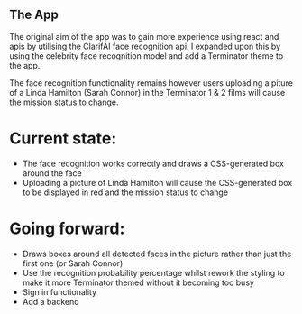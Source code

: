 ## The App

The original aim of the app was to gain more experience using react and apis by utilising the ClarifAI face recognition api.
I expanded upon this by using the celebrity face recognition model and add a Terminator theme to the app.  

The face recognition functionality remains however users uploading a piture of a Linda Hamilton (Sarah Connor) in the Terminator 1 & 2 films will cause the mission status to change. 

# Current state:

* The face recognition works correctly and draws a CSS-generated box around the face
* Uploading a picture of Linda Hamilton will cause the CSS-generated box to be displayed in red and the mission status to change

# Going forward:

* Draws boxes around all detected faces in the picture rather than just the first one (or Sarah Connor)
* Use the recognition probability percentage whilst rework the styling to make it more Terminator themed without it becoming too busy
* Sign in functionality
* Add a backend
